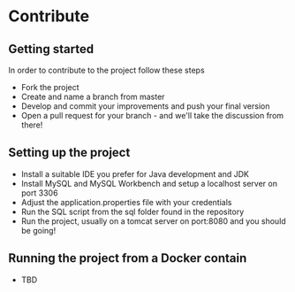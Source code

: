 # Contribute
## Getting started
In order to contribute to the project follow these steps
- Fork the project
- Create and name a branch from master
- Develop and commit your improvements and push your final version
- Open a pull request for your branch - and we'll take the discussion from there!

## Setting up the project
- Install a suitable IDE you prefer for Java development and JDK
- Install MySQL and MySQL Workbench and setup a localhost server on port 3306
- Adjust the application.properties file with your credentials
- Run the SQL script from the sql folder found in the repository
- Run the project, usually on a tomcat server on port:8080 and you should be going!

## Running the project from a Docker contain
- TBD
